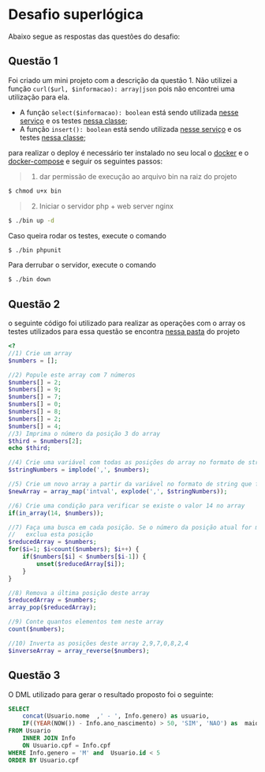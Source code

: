 # Desafio superlógica

Abaixo segue as respostas das questões do desafio:

## Questão 1

Foi criado um mini projeto com a descrição da questão 1.
Não utilizei a função `curl($url, $informacao): array|json` pois não encontrei uma utilização para ela.

* A função `select($informacao): boolean` está sendo utilizada [nesse serviço](https://github.com/gwathsule/DesafioSuperlogica/blob/master/app/Services/SelectService.php) e os testes [nessa classe](https://github.com/gwathsule/DesafioSuperlogica/blob/master/tests/SelectTest.php);
* A função `insert(): boolean` está sendo utilizada [nesse serviço](https://github.com/gwathsule/DesafioSuperlogica/blob/master/app/Services/InsertService.php) e os testes [nessa classe](https://github.com/gwathsule/DesafioSuperlogica/blob/master/tests/InsertTest.php);

para realizar o deploy é necessário ter instalado no seu local o [docker](https://www.docker.com/get-started) e o [docker-compose](https://docs.docker.com/compose/install/) e seguir os seguintes passos:
> 1. dar permissão de execução ao arquivo bin na raiz do projeto

```bash
$ chmod u+x bin 
```

> 2. Iniciar o servidor php + web server nginx

```bash
$ ./bin up -d
```

Caso queira rodar os testes, execute o comando
```bash
$ ./bin phpunit
```

Para derrubar o servidor, execute o comando
```bash
$ ./bin down
```

## Questão 2
o seguinte código foi utilizado para realizar as operações com o array os testes utilizados para essa questão se encontra [nessa pasta](https://github.com/gwathsule/DesafioSuperlogica/blob/master/tests/ArrayTest.php) do projeto

```php
<?
//1) Crie um array
$numbers = [];

//2) Popule este array com 7 números
$numbers[] = 2;
$numbers[] = 9;
$numbers[] = 7;
$numbers[] = 0;
$numbers[] = 8;
$numbers[] = 2;
$numbers[] = 4;
//3) Imprima o número da posição 3 do array
$third = $numbers[2];
echo $third;

//4) Crie uma variável com todas as posições do array no formato de string separado por vírgula
$stringNumbers = implode(',', $numbers);

//5) Crie um novo array a partir da variável no formato de string que foi criada
$newArray = array_map('intval', explode(',', $stringNumbers));

//6) Crie uma condição para verificar se existe o valor 14 no array
if(in_array(14, $numbers));

//7) Faça uma busca em cada posição. Se o número da posição atual for menor que aposição anterior,
//   exclua esta posição
$reducedArray = $numbers;
for($i=1; $i<count($numbers); $i++) {
    if($numbers[$i] < $numbers[$i-1]) {
        unset($reducedArray[$i]);
    }
}

//8) Remova a última posição deste array
$reducedArray = $numbers;
array_pop($reducedArray);

//9) Conte quantos elementos tem neste array
count($numbers);

//10) Inverta as posições deste array 2,9,7,0,8,2,4
$inverseArray = array_reverse($numbers);
```

## Questão 3
O DML utilizado para gerar o resultado proposto foi o seguinte:

```sql
SELECT
    concat(Usuario.nome  ,' - ', Info.genero) as usuario,
    IF((YEAR(NOW()) - Info.ano_nascimento) > 50, 'SIM', 'NAO') as  maior_50_anos
FROM Usuario
	INNER JOIN Info 
	ON Usuario.cpf = Info.cpf
WHERE Info.genero = 'M' and  Usuario.id < 5
ORDER BY Usuario.cpf
```
